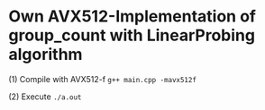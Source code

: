 # Own AVX512-Implementation of group_count with LinearProbing algorithm

(1) Compile with AVX512-f
`g++ main.cpp -mavx512f`

(2) Execute
`./a.out`